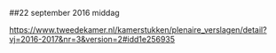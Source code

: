 ##22 september 2016 middag

https://www.tweedekamer.nl/kamerstukken/plenaire_verslagen/detail?vj=2016-2017&nr=3&version=2#idd1e256935

